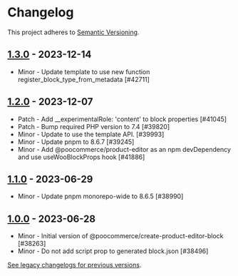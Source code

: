 # Changelog 

This project adheres to [Semantic Versioning](https://semver.org/spec/v2.0.0.html).

## [1.3.0](https://www.npmjs.com/package/@poocommerce/create-product-editor-block/v/1.3.0) - 2023-12-14 

-   Minor - Update template to use new function register_block_type_from_metadata [#42711]

## [1.2.0](https://www.npmjs.com/package/@poocommerce/create-product-editor-block/v/1.2.0) - 2023-12-07 

-   Patch - Add __experimentalRole: 'content' to block properties [#41045]
-   Patch - Bump required PHP version to 7.4 [#39820]
-   Minor - Update to use the template API. [#39993]
-   Minor - Update pnpm to 8.6.7 [#39245]
-   Minor - Add @poocommerce/product-editor as an npm devDependency and use useWooBlockProps hook [#41886]

## [1.1.0](https://www.npmjs.com/package/@poocommerce/create-product-editor-block/v/1.1.0) - 2023-06-29 

-   Minor - Update pnpm monorepo-wide to 8.6.5 [#38990]

## [1.0.0](https://www.npmjs.com/package/@poocommerce/create-product-editor-block/v/1.0.0) - 2023-06-28 

-   Minor - Initial version of @poocommerce/create-product-editor-block [#38263]
-   Minor - Do not add script prop to generated block.json [#38496]

[See legacy changelogs for previous versions](https://github.com/poocommerce/poocommerce/blob/68581955106947918d2b17607a01bdfdf22288a9/packages/js/create-product-editor-block/CHANGELOG.md).
